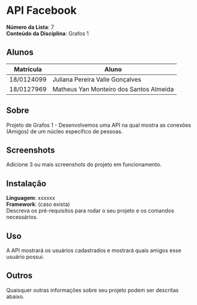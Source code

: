 # API Facebook

**Número da Lista**: 7<br>
**Conteúdo da Disciplina**: Grafos 1<br>

## Alunos
|Matrícula | Aluno |
| -- | -- |
| 18/0124099  |  Juliana Pereira Valle Gonçalves |
| 18/0127969  |  Matheus Yan Monteiro dos Santos Almeida |

## Sobre 
Projeto de Grafos 1 - Desenvolvemos uma API na qual mostra as conexões (Amigos) de um núcleo específico de pessoas.

## Screenshots
Adicione 3 ou mais screenshots do projeto em funcionamento.

## Instalação 
**Linguagem**: xxxxxx<br>
**Framework**: (caso exista)<br>
Descreva os pré-requisitos para rodar o seu projeto e os comandos necessários.

## Uso 
A API mostrará os usuários cadastrados e mostrará quais amigos esse usuário possui.

## Outros 
Quaisquer outras informações sobre seu projeto podem ser descritas abaixo.
